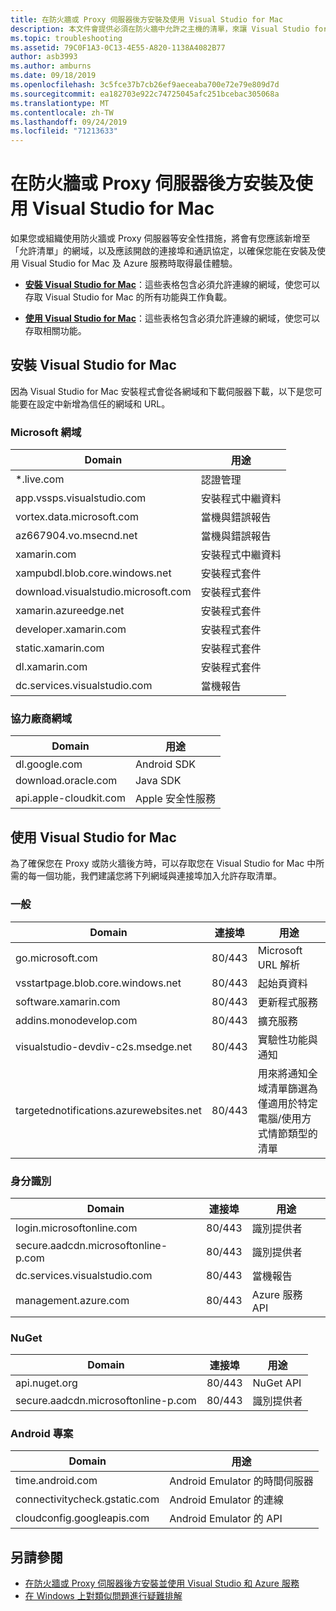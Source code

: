 ```yaml
---
title: 在防火牆或 Proxy 伺服器後方安裝及使用 Visual Studio for Mac
description: 本文件會提供必須在防火牆中允許之主機的清單，來讓 Visual Studio for Mac (及其工作負載，包括 Xamarin) 能在公司環境中運作。
ms.topic: troubleshooting
ms.assetid: 79C0F1A3-0C13-4E55-A820-1138A4082B77
author: asb3993
ms.author: amburns
ms.date: 09/18/2019
ms.openlocfilehash: 3c5fce37b7cb26ef9aeceaba700e72e79e809d7d
ms.sourcegitcommit: ea182703e922c74725045afc251bcebac305068a
ms.translationtype: MT
ms.contentlocale: zh-TW
ms.lasthandoff: 09/24/2019
ms.locfileid: "71213633"
---
```

# <a name="install-and-use-visual-studio-for-mac-behind-a-firewall-or-proxy-server"></a>在防火牆或 Proxy 伺服器後方安裝及使用 Visual Studio for Mac

如果您或組織使用防火牆或 Proxy 伺服器等安全性措施，將會有您應該新增至「允許清單」的網域，以及應該開啟的連接埠和通訊協定，以確保您能在安裝及使用 Visual Studio for Mac 及 Azure 服務時取得最佳體驗。

- [**安裝 Visual Studio for Mac**](#install-visual-studio-for-mac)：這些表格包含必須允許連線的網域，使您可以存取 Visual Studio for Mac 的所有功能與工作負載。

- [**使用 Visual Studio for Mac**](#use-visual-studio-for-mac)：這些表格包含必須允許連線的網域，使您可以存取相關功能。

## <a name="install-visual-studio-for-mac"></a>安裝 Visual Studio for Mac

因為 Visual Studio for Mac 安裝程式會從各網域和下載伺服器下載，以下是您可能要在設定中新增為信任的網域和 URL。

### <a name="microsoft-domains"></a>Microsoft 網域

| Domain| 用途 |
| ----------------------------------- |---------------------------|
| *.live.com| 認證管理 |
| app.vssps.visualstudio.com| 安裝程式中繼資料|
| vortex.data.microsoft.com | 當機與錯誤報告 |
| az667904.vo.msecnd.net| 當機與錯誤報告 |
| xamarin.com | 安裝程式中繼資料|
| xampubdl.blob.core.windows.net| 安裝程式套件|
| download.visualstudio.microsoft.com | 安裝程式套件|
| xamarin.azureedge.net | 安裝程式套件|
| developer.xamarin.com | 安裝程式套件|
| static.xamarin.com | 安裝程式套件|
| dl.xamarin.com | 安裝程式套件|
| dc.services.visualstudio.com| 當機報告 |

### <a name="third-party-domains"></a>協力廠商網域

| Domain| 用途 |
| --------------------------|-------------------------|
| dl.google.com | Android SDK |
| download.oracle.com | Java SDK|
| api.apple-cloudkit.com| Apple 安全性服務 |

## <a name="use-visual-studio-for-mac"></a>使用 Visual Studio for Mac

為了確保您在 Proxy 或防火牆後方時，可以存取您在 Visual Studio for Mac 中所需的每一個功能，我們建議您將下列網域與連接埠加入允許存取清單。

### <a name="general"></a>一般

| Domain | 連接埠|用途|
| ----------------------|------------------|------------------|
| go.microsoft.com | 80/443|Microsoft URL 解析 |
| vsstartpage.blob.core.windows.net| 80/443| 起始頁資料|
| software.xamarin.com |  80/443|更新程式服務|
| addins.monodevelop.com | 80/443| 擴充服務 |
| visualstudio-devdiv-c2s.msedge.net | 80/443| 實驗性功能與通知 |
| targetednotifications.azurewebsites.net|  80/443| 用來將通知全域清單篩選為僅適用於特定電腦/使用方式情節類型的清單|

### <a name="identity"></a>身分識別

| Domain | 連接埠|用途|
| ----------------------|------------------|------------------|
| login.microsoftonline.com | 80/443| 識別提供者|
| secure.aadcdn.microsoftonline-p.com | 80/443|識別提供者|
| dc.services.visualstudio.com| 80/443|當機報告|
| management.azure.com|80/443| Azure 服務 API |

### <a name="nuget"></a>NuGet

| Domain | 連接埠|用途|
| ----------------------|------------------|------------------|
| api.nuget.org | 80/443|NuGet API|
| secure.aadcdn.microsoftonline-p.com |80/443| 識別提供者|

### <a name="android-projects"></a>Android 專案

| Domain| 用途|
| ------------------------------------|------------------------------------|
| time.android.com| Android Emulator 的時間伺服器 |
| connectivitycheck.gstatic.com | Android Emulator 的連線|
| cloudconfig.googleapis.com| Android Emulator 的 API|

## <a name="see-also"></a>另請參閱

- [在防火牆或 Proxy 伺服器後方安裝並使用 Visual Studio 和 Azure 服務](/visualstudio/install/install-and-use-visual-studio-behind-a-firewall-or-proxy-server)
- [在 Windows 上對類似問題進行疑難排解](/visualstudio/install/troubleshooting-network-related-errors-in-visual-studio)
